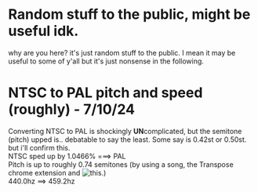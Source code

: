 # Random stuff to the public, might be useful idk.
why are you here? it's just random stuff to the public. I mean it may be useful to some of y'all but it's just nonsense in the following.

# NTSC to PAL pitch and speed (roughly) - 7/10/24
Converting NTSC to PAL is shockingly **UN**complicated, but the semitone (pitch) upped is.. debatable to say the least. Some say is 0.42st or 0.50st. but i'll confirm this.
<br>
NTSC sped up by 1.0466% ===> PAL
<br>
Pitch is up to roughly 0.74 semitones (by using a song, the Transpose chrome extension and ![this](https://sloxet.github.io/PAL-Pitch-Converter).)
<br>
440.0hz ==> 459.2hz
